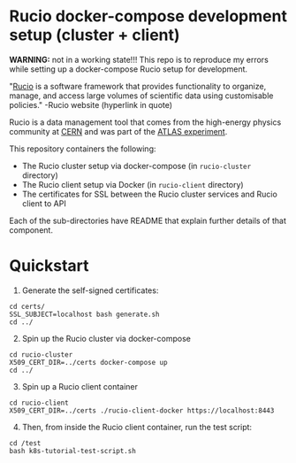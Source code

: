# Rucio docker-compose development setup (cluster + client)

**WARNING:** not in a working state!!! This repo is to reproduce my errors while setting up a docker-compose Rucio setup for development.

"[Rucio](https://rucio.cern.ch/) is a software framework that provides functionality to organize, manage, and access large volumes of scientific data using customisable policies." -Rucio website (hyperlink in quote)

Rucio is a data management tool that comes from the high-energy physics community at [CERN](https://home.cern/)
and was part of the [ATLAS experiment](https://atlas.cern/).

This repository containers the following:
  - The Rucio cluster setup via docker-compose (in `rucio-cluster` directory)
  - The Rucio client setup via Docker (in `rucio-client` directory)
  - The certificates for SSL between the Rucio cluster services and Rucio client to API

Each of the sub-directories have README that explain further details of that component.

# Quickstart

1) Generate the self-signed certificates:
```
cd certs/
SSL_SUBJECT=localhost bash generate.sh
cd ../
```

2) Spin up the Rucio cluster via docker-compose
```
cd rucio-cluster
X509_CERT_DIR=../certs docker-compose up
cd ../
```

3) Spin up a Rucio client container
```
cd rucio-client
X509_CERT_DIR=../certs ./rucio-client-docker https://localhost:8443
```

4) Then, from inside the Rucio client container, run the test script:
```
cd /test
bash k8s-tutorial-test-script.sh
```
